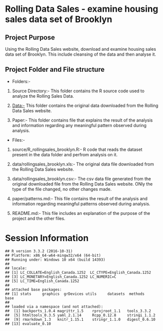 Rolling Data Sales - examine housing sales data set of Brooklyn
===============================================================

Project Purpose
---------------

Using the Rolling Data Sales website, download and examine housing sales data set of Brooklyn. This include cleansing of the data and then analyse it.

Project Folder and File structure
---------------------------------

-   Folders:-

1.  Source Directory:- This folder contains the R source code used to analyze the Rolling Sales Data.

2.  <Data:-> This folder contains the original data downloaded from the Rolling Data Sales website.

3.  Paper:- This folder contains file that explains the result of the analysis and information regarding any meaningful pattern observed during analysis.

-   Files:-

1.  source/R\_rollingsales\_brooklyn.R:- R code that reads the dataset present in the data folder and perfrom analysis on it.

2.  data/rollingsales\_brooklyn.xls:- The original data file downloaded from the Rolling Data Sales website.

3.  data/rollingsales\_brooklyn.csv:- The csv data file generated from the original downloaded file from the Rolling Data Sales website. ONly the type of the file changed, no other changes made.

4.  paper/patterns.md:- This file contains the result of the analysis and information regarding meaningful patterns observed during analysis.

5.  README.md:- This file includes an explanation of the purpose of the project and the other files.

Session Information
===================

    ## R version 3.3.2 (2016-10-31)
    ## Platform: x86_64-w64-mingw32/x64 (64-bit)
    ## Running under: Windows 10 x64 (build 14393)
    ## 
    ## locale:
    ## [1] LC_COLLATE=English_Canada.1252  LC_CTYPE=English_Canada.1252   
    ## [3] LC_MONETARY=English_Canada.1252 LC_NUMERIC=C                   
    ## [5] LC_TIME=English_Canada.1252    
    ## 
    ## attached base packages:
    ## [1] stats     graphics  grDevices utils     datasets  methods   base     
    ## 
    ## loaded via a namespace (and not attached):
    ##  [1] backports_1.0.4 magrittr_1.5    rprojroot_1.1   tools_3.3.2    
    ##  [5] htmltools_0.3.5 yaml_2.1.14     Rcpp_0.12.8     stringi_1.1.2  
    ##  [9] rmarkdown_1.3   knitr_1.15.1    stringr_1.1.0   digest_0.6.10  
    ## [13] evaluate_0.10
